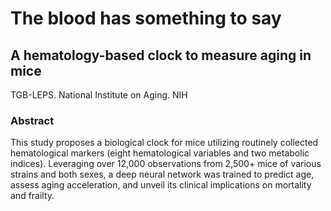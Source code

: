 <h1> The blood has something to say </h1>
<h2> A hematology-based clock to measure aging in mice </h2>
TGB-LEPS. National Institute on Aging. NIH
<h3> Abstract </h3>

This study proposes a biological clock for mice utilizing routinely collected hematological markers (eight hematological variables and two metabolic indices).
Leveraging over 12,000 observations from 2,500+ mice of various strains and both sexes, a deep neural network was trained to predict age, assess aging acceleration, and unveil its clinical implications on mortality and frailty.
